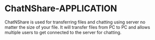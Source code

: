 # ChatNShare-APPLICATION
ChatNShare is used for transferring files and chatting using server no matter the size of your file. It will transfer files from PC to PC and allows multiple users to get connected to the server for chatting.
